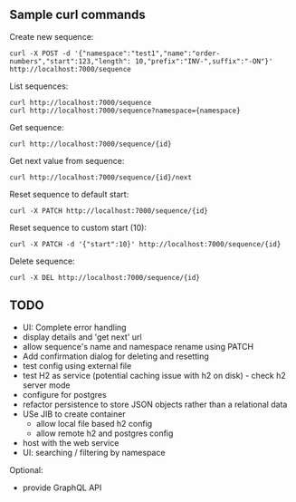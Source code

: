Sample curl commands
---
Create new sequence:
```
curl -X POST -d '{"namespace":"test1","name":"order-numbers","start":123,"length": 10,"prefix":"INV-",suffix":"-ON"}' http://localhost:7000/sequence
```

List sequences:
```
curl http://localhost:7000/sequence
curl http://localhost:7000/sequence?namespace={namespace}
```

Get sequence:
```
curl http://localhost:7000/sequence/{id}
```

Get next value from sequence:
```
curl http://localhost:7000/sequence/{id}/next
```

Reset sequence to default start:
```
curl -X PATCH http://localhost:7000/sequence/{id}
```

Reset sequence to custom start (10):
```
curl -X PATCH -d '{"start":10}' http://localhost:7000/sequence/{id}
```

Delete sequence:
```
curl -X DEL http://localhost:7000/sequence/{id}
```


TODO
---
- UI: Complete error handling
- display details and 'get next' url
- allow sequence's name and namespace rename using PATCH
- Add confirmation dialog for deleting and resetting
- test config using external file
- test H2 as service (potential caching issue with h2 on disk) - check h2 server mode
- configure for postgres
- refactor persistence to store JSON objects rather than a relational data 
- USe JIB to create container
  - allow local file based h2 config
  - allow remote h2 and postgres config  
- host with the web service
- UI: searching / filtering by namespace


Optional:
- provide GraphQL API


